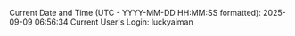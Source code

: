 Current Date and Time (UTC - YYYY-MM-DD HH:MM:SS formatted): 2025-09-09 06:56:34
Current User's Login: luckyaiman
